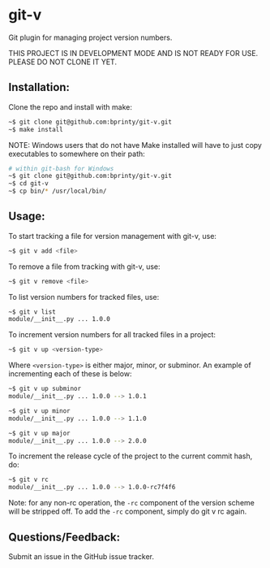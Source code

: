 git-v
========

Git plugin for managing project version numbers. 

THIS PROJECT IS IN DEVELOPMENT MODE AND IS NOT READY FOR USE. PLEASE DO NOT CLONE IT YET.


## Installation:

Clone the repo and install with make:

```bash
~$ git clone git@github.com:bprinty/git-v.git
~$ make install
```

NOTE: Windows users that do not have Make installed will have to just copy executables to somewhere on their path:

```bash
# within git-bash for Windows
~$ git clone git@github.com:bprinty/git-v.git
~$ cd git-v
~$ cp bin/* /usr/local/bin/
```


## Usage:

To start tracking a file for version management with git-v, use:

```bash
~$ git v add <file>
```

To remove a file from tracking with git-v, use:

```bash
~$ git v remove <file>
```

To list version numbers for tracked files, use:

```bash
~$ git v list
module/__init__.py ... 1.0.0
```

To increment version numbers for all tracked files in a project:

```bash
~$ git v up <version-type>
```

Where ```<version-type>``` is either major, minor, or subminor. An example of incrementing each of these is below:

```bash
~$ git v up subminor
module/__init__.py ... 1.0.0 --> 1.0.1

~$ git v up minor
module/__init__.py ... 1.0.0 --> 1.1.0

~$ git v up major
module/__init__.py ... 1.0.0 --> 2.0.0
```

To increment the release cycle of the project to the current commit hash, do:

```bash
~$ git v rc
module/__init__.py ... 1.0.0 --> 1.0.0-rc7f4f6
```

Note: for any non-rc operation, the ```-rc``` component of the version scheme will be stripped off. To add the ```-rc``` component, simply do git v rc again.


## Questions/Feedback:

Submit an issue in the GitHub issue tracker.
